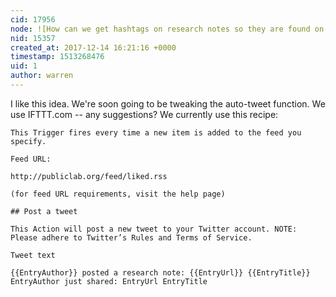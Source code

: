 ```yaml
---
cid: 17956
node: ![How can we get hashtags on research notes so they are found on Twitter?](../notes/Zengirl2/12-12-2017/how-can-we-get-hashtags-on-research-notes-so-they-are-found-on-twitter)
nid: 15357
created_at: 2017-12-14 16:21:16 +0000
timestamp: 1513268476
uid: 1
author: warren
---
```


I like this idea. We're soon going to be tweaking the auto-tweet function. We use IFTTT.com -- any suggestions? We currently use this recipe:

```
This Trigger fires every time a new item is added to the feed you specify.

Feed URL: 

http://publiclab.org/feed/liked.rss

(for feed URL requirements, visit the help page)

## Post a tweet

This Action will post a new tweet to your Twitter account. NOTE: Please adhere to Twitter’s Rules and Terms of Service. 

Tweet text

{{EntryAuthor}} posted a research note: {{EntryUrl}} {{EntryTitle}}
EntryAuthor just shared: EntryUrl EntryTitle

```

